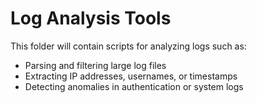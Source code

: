 # Log Analysis Tools

This folder will contain scripts for analyzing logs such as:

- Parsing and filtering large log files
- Extracting IP addresses, usernames, or timestamps
- Detecting anomalies in authentication or system logs
